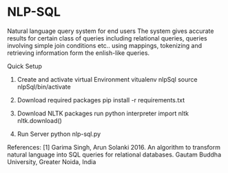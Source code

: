 # NLP-SQL
Natural language query system for end users
The system gives accurate results for certain class of queries including relational queries, queries involving simple join conditions etc.. using mappings, tokenizing and retrieving information form the enlish-like queries.

Quick Setup

1. Create and activate virtual Environment 
   vitualenv nlpSql
   source nlpSql/bin/activate
 
2. Download required packages 
   pip install -r requirements.txt 
  
3. Download NLTK packages 
   run python interpreter
   import nltk
   nltk.download()
  
4. Run Server 
   python nlp-sql.py

References: 
[1] Garima Singh, Arun Solanki 2016. An algorithm to transform natural language into SQL queries for relational databases. Gautam Buddha University, Greater Noida, India
